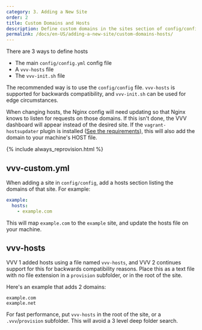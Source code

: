 ```yaml
---
category: 3. Adding a New Site
order: 2
title: Custom Domains and Hosts
description: Define custom domains in the sites section of config/config.yml. vvv-init.sh can be used for edge circumstances.
permalink: /docs/en-US/adding-a-new-site/custom-domains-hosts/
---
```


There are 3 ways to define hosts

 - The main `config/config.yml` config file
 - A `vvv-hosts` file
 - The `vvv-init.sh` file

The recommended way is to use the `config/config` file. `vvv-hosts` is supported for backwards compatibility, and `vvv-init.sh` can be used for edge circumstances.

When changing hosts, the Nginx config will need updating so that Nginx knows to listen for requests on those domains. If this isn't done, the VVV dashboard will appear instead of the desired site. If the `vagrant-hostsupdater` plugin is installed ([See the requirements](../installation/software-requirements.md)), this will also add the domain to your machine's HOST file.

{% include always_reprovision.html %}

## vvv-custom.yml

When adding a site in `config/config`, add a hosts section listing the domains of that site. For example:

```yaml
example:
  hosts:
    - example.com
```

This will map `example.com` to the `example` site, and update the hosts file on your machine.

## vvv-hosts

VVV 1 added hosts using a file named `vvv-hosts`, and VVV 2 continues support for this for backwards compatibility reasons. Place this as a text file with no file extension in a `provision` subfolder, or in the root of the site.

Here's an example that adds 2 domains:

```
example.com
example.net
```

For fast performance, put `vvv-hosts` in the root of the site, or a `.vvv`/`provision` subfolder. This will avoid a 3 level deep folder search.
